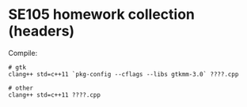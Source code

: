 SE105 homework collection (headers)
========

Compile:

    # gtk
    clang++ std=c++11 `pkg-config --cflags --libs gtkmm-3.0` ????.cpp

    # other
    clang++ std=c++11 ????.cpp
